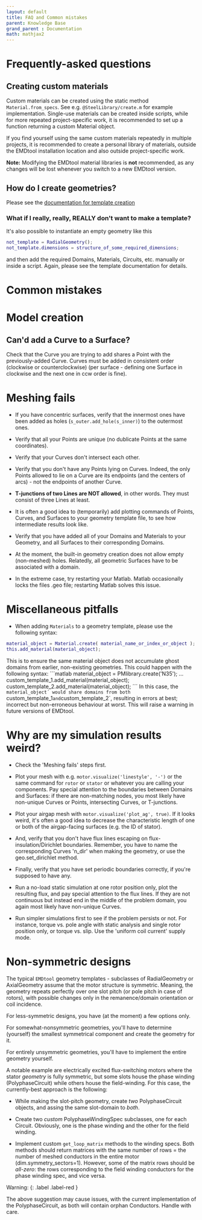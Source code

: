 ```yaml
---
layout: default
title: FAQ and Common mistakes
parent: Knowledge Base
grand_parent : Documentation
math: mathjax2
---
```


# Frequently-asked questions

## Creating custom materials

Custom materials can be created using the static method `Material.from_specs`. See e.g. `@SteelLibrary/create.m` for example implementation. Single-use materials can be created inside scripts,
while for more repeated project-specific work, it is recommended to set up a function returning a custom Material object.

If you find yourself using the same custom materials repeatedly in multiple projects, it is recommended to create a personal library of materials, 
outside the EMDtool installation location and also outside project-specific work.

**Note:** Modifying the EMDtool material libraries is **not** recommended, as any changes will be lost whenever you switch to a new EMDtool version.

## How do I create geometries?

Please see the [documentation for template creation](../../documentation/templates/geometry_creation.html)

### What if I really, really, REALLY don't want to make a template?

It's also possible to instantiate an empty geometry like this

```matlab
not_template = RadialGeometry();
not_template.dimensions = structure_of_some_required_dimensions;
```

and then add the required Domains, Materials, Circuits, etc. manually or inside a script. Again, please see the template documentation for details.


# Common mistakes

# Model creation

## Can'd add a Curve to a Surface?

Check that the Curve you are trying to add shares a Point with the previously-added Curve. Curves must be added
in consistent order (clockwise or counterclockwise) (per surface - defining one Surface in clockwise and the next one in ccw order is fine).

# Meshing fails

* If you have concentric surfaces, verify that the innermost ones have
been added as holes (`s_outer.add_hole(s_inner)`) to the outermost ones.

* Verify that all your Points are unique (no dublicate Points at the same
coordinates).

* Verify that your Curves don't intersect each other.

* Verify that you don't have any Points lying on Curves. Indeed, the only
Points allowed to lie on a Curve are its endpoints (and the
centers of arcs) - not the endpoints of another Curve.

* **T-junctions of two Lines are NOT allowed**, in other words. They must
consist of three Lines at least.

* It is often a good idea to (temporarily) add plotting commands of
Points, Curves, and Surfaces to your geometry template file, to see how
intermediate results look like.

* Verify that you have added all of your Domains and Materials to your
Geometry, and all Surfaces to their corresponding Domains.

* At the moment, the built-in geometry creation does not allow empty (non-meshed) holes. Relatedly, all geometric Surfaces have to be associated with a domain.

* In the extreme case, try restarting your Matlab. Matlab occasionally
locks the files .geo file; restarting Matlab solves this issue.

# Miscellaneous pitfalls

* When adding `Materials` to a geometry template, please use the following syntax:
```matlab
material_object = Material.create( material_name_or_index_or_object );
this.add_material(material_object);
```
This is to ensure the same material object does not accumulate ghost domains from earlier, non-existing geometries. This could happen with the following syntax:
´´´matlab
material_object = PMlibrary.create('N35');
...
custom_template_1.add_material(material_object);
custom_template_2.add_material(material_object);
´´´
In this case, the `material_object´ would share domains from both `custom_template_1` and `custom_template_2`, resulting in errors at best; incorrect but non-erroneous behaviour at worst. This will
raise a warning in future versions of EMDtool.



# Why are my simulation results weird?

* Check the 'Meshing fails' steps first.

* Plot your mesh with e.g. `motor.visualize('linestyle', '-')` or the same
command for `rotor` or `stator` or whatever you are calling your
components. Pay special attention to the boundaries between Domains and
Surfaces: if there are non-matching nodes, you most likely have
non-unique Curves or Points, intersecting Curves, or T-junctions.

* Plot your airgap mesh with `motor.visualize('plot_ag', true)`. If it
looks weird, it's often a good idea to decrease the characteristic length
of one or both of the airgap-facing surfaces (e.g. the ID of stator).

* And, verify that you don't have flux lines escaping on
flux-insulation/Dirichlet boundaries. Remember, you have to name the
corresponding Curves 'n_dir' when making the geometry, or use the
geo.set_dirichlet method.

* Finally, verify that you have set periodic boundaries correctly, if
you're supposed to have any.

* Run a no-load static simulation at one rotor position only, plot
the resulting flux, and pay special attention to the flux lines. If they
are not continuous but instead end in the middle of the problem domain,
you again most likely have non-unique Curves.

* Run simpler simulations first to see if the problem persists or not.
For instance, torque vs. pole angle with static analysis and single rotor
position only, or torque vs. slip. Use the 'uniform coil current' supply
mode.

# Non-symmetric designs

The typical `EMDtool` geometry templates - subclasses of RadialGeometry
or AxialGeometry assume that the motor structure is symmetric. Meaning,
the geometry repeats perfectly over one slot pitch (or pole pitch in case
of rotors), with possible changes only in the remanence/domain
orientation or coil incidence.

For less-symmetric designs, you have (at the moment) a few options only.

For somewhat-nonsymmetric geometries, you'll have to determine (yourself)
the smallest symmetrical component and create the geometry for it.

For entirely unsymmetric geometries, you'll have to implement the entire
geometry yourself.

A notable example are electrically excited flux-switching motors where the stator
_geometry_ is fully symmetric, but some slots house the phase winding
(PolyphaseCircuit) while others house the field-winding. For this case,
the currently-best approach is the following:

* While making the slot-pitch geometry, create *two* PolyphaseCircuit
objects, and assing the same slot-domain to _both_. 

* Create two _custom_ PolyphaseWindingSpec subclasses, one for each
Circuit. Obviously, one is the phase winding and the other for the field
winding.

* Implement custom `get_loop_matrix` methods to the winding specs. Both
methods should return matrices with the same number of rows = the number
of meshed conductors in the entire motor (dim.symmetry_sectors=1).
However, some of the matrix rows should be *all-zero*: the rows
corresponding to the field winding conductors for the phase winding spec,
and vice versa.

Warning:
{: .label .label-red }

The above suggestion may cause issues, with the current implementation of the PolyphaseCircuit, as both will contain orphan Conductors. Handle with care.